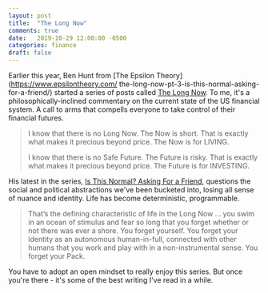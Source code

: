 ```yaml
---
layout: post
title:  "The Long Now"
comments: true
date:   2019-10-29 12:00:00 -0500
categories: finance
draft: false
---
```


Earlier this year, Ben Hunt from [The Epsilon Theory](https://www.epsilontheory.com/ the-long-now-pt-3-is-this-normal-asking-for-a-friend/) started a series of posts called [The Long Now](https://www.epsilontheory.com/the-long-now-pt-1/). To me, it's a philosophically-inclined commentary on the current state of the US financial system. A call to arms that compells everyone to take control of their financial futures.

> I know that there is no Long Now. The Now is short. That is exactly what makes it precious beyond price. The Now is for LIVING.
> 
> I know that there is no Safe Future. The Future is risky. That is exactly what makes it precious beyond price. The Future is for INVESTING.

His latest in the series, [Is This Normal? Asking For a Friend](https://www.epsilontheory.com/the-long-now-pt-3-is-this-normal-asking-for-a-friend/), questions the social and political abstractions we've been bucketed into, losing all sense of nuance and identity. Life has become deterministic, programmable. 

> That’s the defining characteristic of life in the Long Now … you swim in an ocean of stimulus and fear so long that you forget whether or not there was ever a shore. You forget yourself. You forget your identity as an autonomous human-in-full, connected with other humans that you work and play with in a non-instrumental sense. You forget your Pack.

You have to adopt an open mindset to really enjoy this series. But once you're there - it's some of the best writing I've read in a while. 
